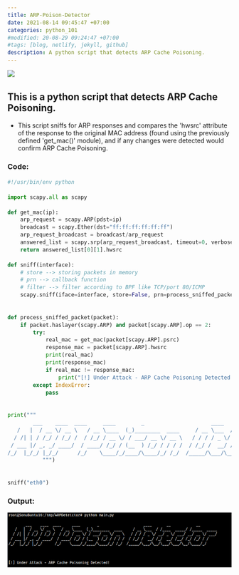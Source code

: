 ```yaml
---
title: ARP-Poison-Detector
date: 2021-08-14 09:45:47 +07:00
categories: python_101
#modified: 20-08-29 09:24:47 +07:00
#tags: [blog, netlify, jekyll, github]
description: A python script that detects ARP Cache Poisoning.
---
```


<p align="left">
 <img src="https://www.memecreator.org/static/images/memes/3007699.jpg">
</p>

## This is a python script that detects ARP Cache Poisoning.

- This script sniffs for ARP responses and compares the 'hwsrc' attribute of the response to the original MAC address (found using the previously defined 'get_mac()' module), and if any changes were detected would confirm ARP Cache Poisoning.


### Code:

```python
#!/usr/bin/env python

import scapy.all as scapy

def get_mac(ip):
    arp_request = scapy.ARP(pdst=ip)
    broadcast = scapy.Ether(dst="ff:ff:ff:ff:ff:ff")
    arp_request_broadcast = broadcast/arp_request
    answered_list = scapy.srp(arp_request_broadcast, timeout=0, verbose=False)[0]
    return answered_list[0][1].hwsrc

def sniff(interface):
    # store --> storing packets in memory
    # prn --> callback function
    # filter --> filter according to BPF like TCP/port 80/ICMP
    scapy.sniff(iface=interface, store=False, prn=process_sniffed_packet)


def process_sniffed_packet(packet):
    if packet.haslayer(scapy.ARP) and packet[scapy.ARP].op == 2:
        try:
            real_mac = get_mac(packet[scapy.ARP].psrc)
            response_mac = packet[scapy.ARP].hwsrc
            print(real_mac)
            print(response_mac)
            if real_mac != response_mac:
                print("[!] Under Attack - ARP Cache Poisoning Detected!")
        except IndexError:
            pass

            
print("""
        ___    ____  ____     ____        _                     ____       __            __            
   /   |  / __ \/ __ \   / __ \____  (_)________  ____     / __ \___  / /____  _____/ /_____  _____
  / /| | / /_/ / /_/ /  / /_/ / __ \/ / ___/ __ \/ __ \   / / / / _ \/ __/ _ \/ ___/ __/ __ \/ ___/
 / ___ |/ _, _/ ____/  / ____/ /_/ / (__  ) /_/ / / / /  / /_/ /  __/ /_/  __/ /__/ /_/ /_/ / /    
/_/  |_/_/ |_/_/      /_/    \____/_/____/\____/_/ /_/  /_____/\___/\__/\___/\___/\__/\____/_/     
           """)


sniff("eth0")
```

### Output:

![Image](https://raw.githubusercontent.com/m3rcer/m3rcer.github.io/master/_posts/coding/python/ARPDetector/detect1.png)